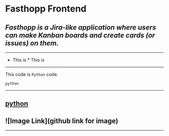 # **Fasthopp Frontend**

## _Fasthopp is a Jira-like application where users can make Kanban boards and create cards (or issues) on them._
---
- This is
 * This is
---

This code is `Python` code.
```
python
```
----
## [python](https://www.youtube.com/watch?v=Nj87GEXxhjc)

## ![Image Link](github link for image)
---
